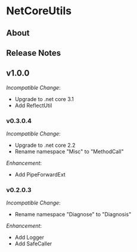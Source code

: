 # NetCoreUtils

## About

## Release Notes

## v1.0.0

*Incompatible Change*:

- Upgrade to .net core 3.1
- Add ReflectUtil

### v0.3.0.4

*Incompatible Change*:

- Upgrade to .net core 2.2
- Rename namespace "Misc" to "MethodCall"

*Enhancement*:

- Add PipeForwardExt

### v0.2.0.3

*Incompatible Change*:

- Rename namespace "Diagnose" to "Diagnosis"

*Enhancement*:

- Add Logger
- Add SafeCaller
